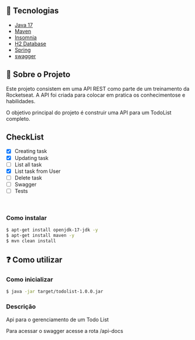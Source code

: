## 🚀 Tecnologias

- [Java 17](https://www.oracle.com/java/technologies/javase/jdk17-archive-downloads.html)
- [Maven](https://maven.apache.org/)
- [Insomnia](https://insomnia.rest/)
- [H2 Database](https://www.h2database.com/html/main.html)
- [Spring](https://spring.io/)
- [swagger](https://github.com/swagger-api/swagger-ui)

## 📑 Sobre o Projeto

Este projeto consistem em uma API REST como parte de um treinamento da Rocketseat. A API foi criada para colocar em pratica os conhecimentose e habilidades.

O objetivo principal do projeto é construir uma API para um TodoList completo.

## CheckList

- [x] Creating task
- [x] Updating task
- [ ] List all task
- [x] List task from User
- [ ] Delete task
- [ ] Swagger
- [ ] Tests

<br>

### Como instalar

```bash
$ apt-get install openjdk-17-jdk -y
$ apt-get install maven -y
$ mvn clean install
```

## ❓ Como utilizar

### Como inicializar

```bash
$ java -jar target/todolist-1.0.0.jar
```

### Descrição

Api para o gerenciamento de um Todo List

Para acessar o swagger acesse a rota /api-docs
